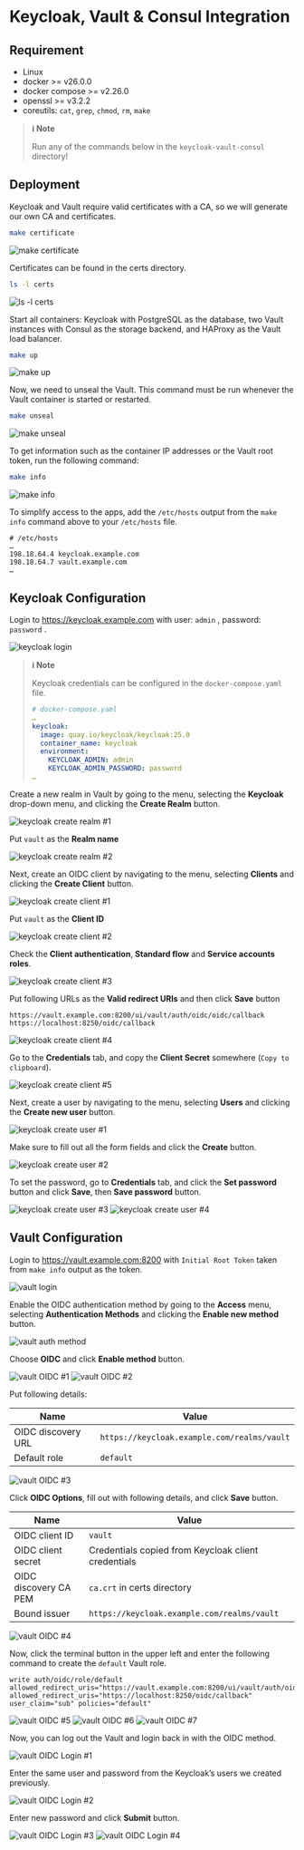 # Keycloak, Vault & Consul Integration

## Requirement
 - Linux
 - docker >= v26.0.0
 - docker compose >= v2.26.0
 - openssl >= v3.2.2
 - coreutils: `cat`, `grep`, `chmod`, `rm`, `make`

> **:information_source: Note**
>
> Run any of the commands below in the `keycloak-vault-consul` directory!

## Deployment

Keycloak and Vault require valid certificates with a CA, so we will generate our own CA and certificates.

```bash
make certificate
```
![make certificate](images/make_certificate.png)

Certificates can be found in the certs directory.
```bash
ls -l certs
```
![ls -l certs](images/ls_certs.png)

Start all containers: Keycloak with PostgreSQL as the database, two Vault instances with Consul as the storage backend, and HAProxy as the Vault load balancer.

```bash
make up
```
![make up](images/make_up.png)

Now, we need to unseal the Vault. This command must be run whenever the Vault container is started or restarted.

```bash
make unseal
```
![make unseal](images/make_unseal.png)

To get information such as the container IP addresses or the Vault root token, run the following command:
```bash
make info
```
![make info](images/make_info.png)

To simplify access to the apps, add the `/etc/hosts` output from the `make info` command above to your `/etc/hosts` file.

```
# /etc/hosts
…
198.18.64.4 keycloak.example.com
198.18.64.7 vault.example.com
…
```

## Keycloak Configuration

Login to https://keycloak.example.com with user: `admin` , password: `password` .

![keycloak login](images/keycloak_login.png)

> **:information_source: Note**
>
> Keycloak credentials can be configured in the `docker-compose.yaml` file.
> ```yaml
> # docker-compose.yaml
> …
> keycloak:
>   image: quay.io/keycloak/keycloak:25.0
>   container_name: keycloak
>   environment:
>     KEYCLOAK_ADMIN: admin
>     KEYCLOAK_ADMIN_PASSWORD: password
> …
> ```

Create a new realm in Vault by going to the menu, selecting the **Keycloak** drop-down menu, and clicking the **Create Realm** button.

![keycloak create realm #1](images/keycloak_create_realm_1.png)

Put `vault` as the **Realm name**

![keycloak create realm #2](images/keycloak_create_realm_2.png)

Next, create an OIDC client by navigating to the menu, selecting **Clients** and clicking the **Create Client** button.

![keycloak create client #1](images/keycloak_create_client_1.png)

Put `vault` as the **Client ID**

![keycloak create client #2](images/keycloak_create_client_2.png)

Check the **Client authentication**, **Standard flow** and **Service accounts roles**.

![keycloak create client #3](images/keycloak_create_client_3.png)

Put following URLs as the **Valid redirect URIs** and then click **Save** button
```
https://vault.example.com:8200/ui/vault/auth/oidc/oidc/callback
https://localhost:8250/oidc/callback
```
![keycloak create client #4](images/keycloak_create_client_4.png)

Go to the **Credentials** tab, and copy the **Client Secret** somewhere (`Copy to clipboard`).

![keycloak create client #5](images/keycloak_create_client_5.png)

Next, create a user by navigating to the menu, selecting **Users** and clicking the **Create new user** button.

![keycloak create user #1](images/keycloak_create_user_1.png)

Make sure to fill out all the form fields and click the **Create** button.

![keycloak create user #2](images/keycloak_create_user_2.png)

To set the password, go to **Credentials** tab, and click the **Set password** button and click **Save**, then **Save password** button.

![keycloak create user #3](images/keycloak_create_user_3.png)
![keycloak create user #4](images/keycloak_create_user_4.png)

## Vault Configuration

Login to https://vault.example.com:8200 with `Initial Root Token` taken from `make info` output as the token.

![vault login](images/vault_login.png)

Enable the OIDC authentication method by going to the **Access** menu, selecting **Authentication Methods** and clicking the **Enable new method** button.

![vault auth method](images/vault_auth_method.png)

Choose **OIDC** and click **Enable method** button.

![vault OIDC #1](images/vault_oidc_1.png)
![vault OIDC #2](images/vault_oidc_2.png)

Put following details:

| Name | Value |
| ----------- | ----------- |
| OIDC discovery URL | `https://keycloak.example.com/realms/vault` |
|Default role|`default`|

![vault OIDC #3](images/vault_oidc_3.png)

Click **OIDC Options**, fill out with following details, and click **Save** button.

| Name | Value |
| ----------- | ----------- |
|OIDC client ID| `vault` |
|OIDC client secret|Credentials copied from Keycloak client credentials|
|OIDC discovery CA PEM|`ca.crt` in certs directory|
|Bound issuer|`https://keycloak.example.com/realms/vault`|

![vault OIDC #4](images/vault_oidc_4.png)

Now, click the terminal button in the upper left and enter the following command to create the `default` Vault role.

```
write auth/oidc/role/default allowed_redirect_uris="https://vault.example.com:8200/ui/vault/auth/oidc/oidc/callback" allowed_redirect_uris="https://localhost:8250/oidc/callback" user_claim="sub" policies="default"
```
![vault OIDC #5](images/vault_oidc_5.png)
![vault OIDC #6](images/vault_oidc_6.png)
![vault OIDC #7](images/vault_oidc_7.png)

Now, you can log out the Vault and login back in with the OIDC method.

![vault OIDC Login #1](images/vault_oidc_login_1.png)

Enter the same user and password from the Keycloak’s users we created previously.

![vault OIDC Login #2](images/vault_oidc_login_2.png)

Enter new password and click **Submit** button.

![vault OIDC Login #3](images/vault_oidc_login_3.png)
![vault OIDC Login #4](images/vault_oidc_login_4.png)
